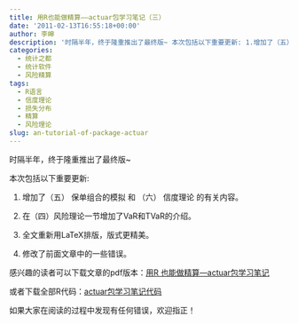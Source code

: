 ```yaml
---
title: 用R也能做精算——actuar包学习笔记（三）
date: '2011-02-13T16:55:18+00:00'
author: 李皞
description: '时隔半年，终于隆重推出了最终版~ 本次包括以下重要更新: 1.增加了（五） 保单组合的模拟 和 （六） 信度理论 的有关内容。2.在（四）风险理论一节增加了VaR和TVaR的介绍。 3.全文重新用LaTeX排版，版式更精美。4.修改了前面文章中的一些错误。'
categories:
  - 统计之都
  - 统计软件
  - 风险精算
tags:
  - R语言
  - 信度理论
  - 损失分布
  - 精算
  - 风险理论
slug: an-tutorial-of-package-actuar
---
```


时隔半年，终于隆重推出了最终版~

本次包括以下重要更新:

1. 增加了（五） 保单组合的模拟 和 （六） 信度理论 的有关内容。

2. 在（四）风险理论一节增加了VaR和TVaR的介绍。

3. 全文重新用LaTeX排版，版式更精美。

4. 修改了前面文章中的一些错误。

感兴趣的读者可以下载文章的pdf版本：[用R 也能做精算—actuar包学习笔记](https://uploads.cosx.org/2011/02/用R-也能做精算—actuar包学习笔记.pdf)

或者下载全部R代码：[actuar包学习笔记代码](https://uploads.cosx.org/2011/02/actuar包学习笔记代码.txt)

如果大家在阅读的过程中发现有任何错误，欢迎指正！

